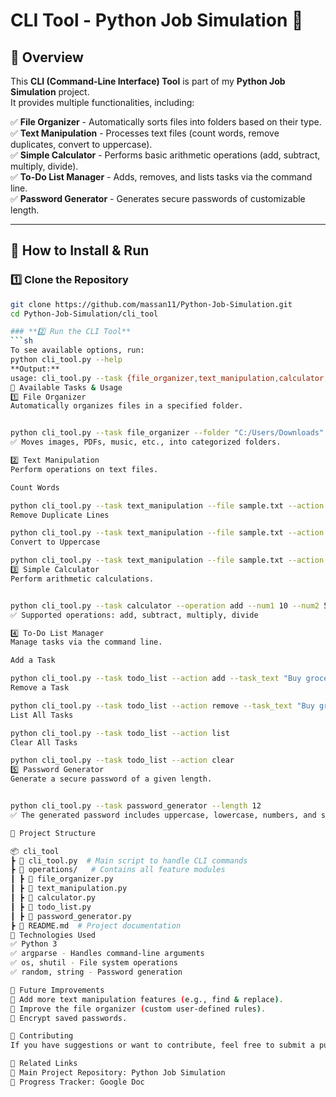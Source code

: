 # **CLI Tool - Python Job Simulation 🚀**

## **📌 Overview**
This **CLI (Command-Line Interface) Tool** is part of my **Python Job Simulation** project.  
It provides multiple functionalities, including:

✅ **File Organizer** - Automatically sorts files into folders based on their type.  
✅ **Text Manipulation** - Processes text files (count words, remove duplicates, convert to uppercase).  
✅ **Simple Calculator** - Performs basic arithmetic operations (add, subtract, multiply, divide).  
✅ **To-Do List Manager** - Adds, removes, and lists tasks via the command line.  
✅ **Password Generator** - Generates secure passwords of customizable length.  

---

## **📌 How to Install & Run**
### **1️⃣ Clone the Repository**
```sh
git clone https://github.com/massan11/Python-Job-Simulation.git
cd Python-Job-Simulation/cli_tool

### **2️⃣ Run the CLI Tool**
```sh
To see available options, run:
python cli_tool.py --help
**Output:**
usage: cli_tool.py --task {file_organizer,text_manipulation,calculator,todo_list,password_generator} [options]
📌 Available Tasks & Usage
1️⃣ File Organizer
Automatically organizes files in a specified folder.


python cli_tool.py --task file_organizer --folder "C:/Users/Downloads"
✅ Moves images, PDFs, music, etc., into categorized folders.

2️⃣ Text Manipulation
Perform operations on text files.

Count Words

python cli_tool.py --task text_manipulation --file sample.txt --action count_words
Remove Duplicate Lines

python cli_tool.py --task text_manipulation --file sample.txt --action remove_duplicates
Convert to Uppercase

python cli_tool.py --task text_manipulation --file sample.txt --action to_uppercase
3️⃣ Simple Calculator
Perform arithmetic calculations.


python cli_tool.py --task calculator --operation add --num1 10 --num2 5
✅ Supported operations: add, subtract, multiply, divide

4️⃣ To-Do List Manager
Manage tasks via the command line.

Add a Task

python cli_tool.py --task todo_list --action add --task_text "Buy groceries"
Remove a Task

python cli_tool.py --task todo_list --action remove --task_text "Buy groceries"
List All Tasks

python cli_tool.py --task todo_list --action list
Clear All Tasks

python cli_tool.py --task todo_list --action clear
5️⃣ Password Generator
Generate a secure password of a given length.


python cli_tool.py --task password_generator --length 12
✅ The generated password includes uppercase, lowercase, numbers, and special characters.

📌 Project Structure

📦 cli_tool
┣ 📜 cli_tool.py  # Main script to handle CLI commands
┣ 📂 operations/   # Contains all feature modules
┃ ┣ 📜 file_organizer.py
┃ ┣ 📜 text_manipulation.py
┃ ┣ 📜 calculator.py
┃ ┣ 📜 todo_list.py
┃ ┣ 📜 password_generator.py
┣ 📜 README.md  # Project documentation
📌 Technologies Used
✅ Python 3
✅ argparse - Handles command-line arguments
✅ os, shutil - File system operations
✅ random, string - Password generation

📌 Future Improvements
🔹 Add more text manipulation features (e.g., find & replace).
🔹 Improve the file organizer (custom user-defined rules).
🔹 Encrypt saved passwords.

📌 Contributing
If you have suggestions or want to contribute, feel free to submit a pull request! 🚀

🔗 Related Links
📄 Main Project Repository: Python Job Simulation
📄 Progress Tracker: Google Doc
